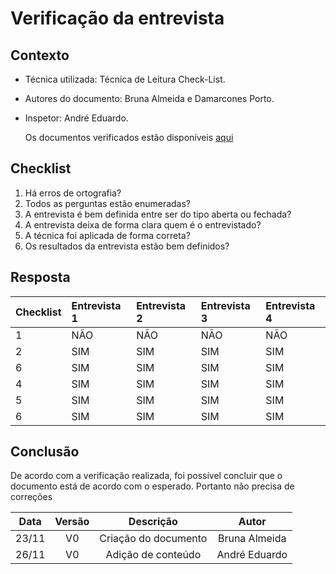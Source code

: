 # Verificação da entrevista

<!--  muda conforme o documento que você for verificar -->

## Contexto

- Técnica utilizada: Técnica de Leitura Check-List.
<!-- É a verificação padrão, todo mundo usa essa -->
- Autores do documento: Bruna Almeida e Damarcones Porto.
<!-- Quem fez o documento que está sendo verificado -->
- Inspetor: André Eduardo.
  <!-- Quem está fazendo a verificação -->
  <p align = "justify">Os documentos verificados estão disponíveis <a href="https://interacao-humano-computador.github.io/2020.1-Prefeiturade-Aguas-Lindas-de-Goias/perfil_usuario/entrevista/">aqui</a></p>
  <!-- Coloca o link do documento q tá sendo verificado -->

## Checklist

<!-- Fazer perguntas que levem à padronização do documento -->

1. Há erros de ortografia?
2. Todos as perguntas estão enumeradas?
3. A entrevista é bem definida entre ser do tipo aberta ou fechada?
4. A entrevista deixa de forma clara quem é o entrevistado?
5. A técnica foi aplicada de forma correta?
6. Os resultados da entrevista estão bem definidos?

## Resposta

<!-- Responder através de tabela, SIM ou NÃO -->

| Checklist | Entrevista 1 | Entrevista 2 | Entrevista 3 | Entrevista 4 |
| :-------- | :----------- | :----------- | :----------- | :----------- |
| 1         | NÃO          | NÃO          | NÃO          | NÃO          |
| 2         | SIM          | SIM          | SIM          | SIM          |
| 6         | SIM          | SIM          | SIM          | SIM          |
| 4         | SIM          | SIM          | SIM          | SIM          |
| 5         | SIM          | SIM          | SIM          | SIM          |
| 6         | SIM          | SIM          | SIM          | SIM          |

## Conclusão

De acordo com a verificação realizada, foi possível concluir que o documento está de acordo com o esperado. Portanto não precisa de correções

<!-- Concluir falando como foi a verificação, se tem muitas coisas pra mudar, se os documentos diferem muito dos outros -->

| Data  | Versão |      Descrição       |     Autor     |
| :---: | :----: | :------------------: | :-----------: |
| 23/11 |   V0   | Criação do documento | Bruna Almeida |
| 26/11 |   V0   |  Adição de conteúdo  | André Eduardo |
